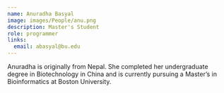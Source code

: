 ```yaml
---
name: Anuradha Basyal
image: images/People/anu.png
description: Master's Student
role: programmer
links:
  email: abasyal@bu.edu
---
```

 
Anuradha is originally from Nepal. She completed her undergraduate degree in Biotechnology in China and is currently pursuing a Master’s in Bioinformatics at Boston University.